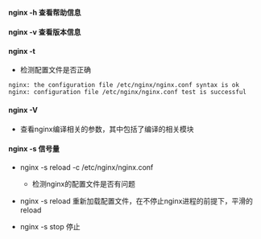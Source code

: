 #### nginx -h  查看帮助信息
#### nginx -v  查看版本信息
#### nginx -t    
* 检测配置文件是否正确
```
nginx: the configuration file /etc/nginx/nginx.conf syntax is ok
nginx: configuration file /etc/nginx/nginx.conf test is successful
```
#### nginx -V 
* 查看nginx编译相关的参数，其中包括了编译的相关模块

#### nginx -s 信号量
* nginx -s reload -c /etc/nginx/nginx.conf  
    * 检测nginx的配置文件是否有问题

* nginx -s reload     重新加载配置文件，在不停止nginx进程的前提下，平滑的reload

* nginx -s stop     停止
